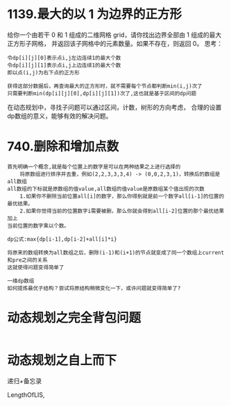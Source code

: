 # 1139.最大的以 1 为边界的正方形
给你一个由若干 0 和 1 组成的二维网格 grid，请你找出边界全部由 1 组成的最大 正方形子网格，
并返回该子网格中的元素数量。如果不存在，则返回 0。
思考：

```$xslt
令dp[i][j][0]表示点i,j左边连续1的最大个数
令dp[i][j][1]表示点i,j上边连续1的最大个数
即以点(i,j)为右下点的正方形

获得这部分数据后，再查询最大的正方形时，就不需要每个节点都判断min(i,j)次了
只需要判断min(dp[i][j][0],dp[i][j][1])次了,这也就是基于区间的dp问题
```
在动态规划中，寻找子问题可以通过区间，计数，树形的方向考虑，
合理的设置dp数组的意义，能够有效的解决问题。

# 740.删除和增加点数
```
首先明确一个概念,就是每个位置上的数字是可以在两种结果之上进行选择的
    将原数组进行排序并去重，例如(2,2,3,3,3,4) -> (0,0,2,3,1)，转换后的数组是all数组
all数组的下标就是原数组的值value,all数组的值value是原数组某个值出现的次数
    1.如果你不删除当前位置all[i]的数字，那么你得到就是前一个数字all[i-1]的位置的最优结果。
    2.如果你觉得当前的位置数字i需要被删，那么你就会得到all[i-2]位置的那个最优结果加上
当前位置的数字乘以个数。

dp公式:max{dp[i-1],dp[i-2]+all[i]*i}

将原来的数组转换为all数组之后，删除(i-1)和(i+1)的节点就变成了同一个数组上current和pre之间的关系
这就使得问题变得简单了

一维dp数组
如何提炼最优子结构？尝试将原结构稍微变化一下，或许问题就变得简单了?
```

# 动态规划之完全背包问题
```

```


# 动态规划之自上而下
递归+备忘录

LengthOfLIS,